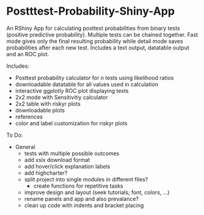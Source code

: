 # Postttest-Probability-Shiny-App

An RShiny App for calculating posttest probabilities from binary tests (positive predictive probability). 
Multiple tests can be chained together. 
Fast mode gives only the final resulting probability while detail mode saves probabilities after each new test.
Includes a text output, datatable output and an ROC plot. 

Includes:
- Posttest probability calculator for n tests using likelihood ratios
- downloadable datatable for all values used in calculation
- interactive ggplotly ROC plot displaying tests  
- 2x2 mode with Sensitivitiy calculator
- 2x2 table with riskyr plots
- downloadable plots
- references
- color and label customization for riskyr plots

To Do:
- General 
    - tests with multiple possible outcomes
    - add xslx download format
    - add hover/click explanation labels
    - add highcharter?
    - split project into single modules in different files?
        - create functions for repetitive tasks
    - improve design and layout (seek tutorials; font, colors, ...)
    - rename panels and app and also prevalance?
    - clean up code with indents and bracket placing

